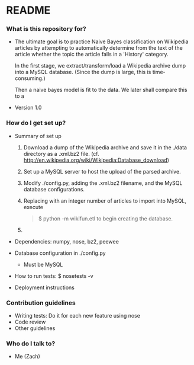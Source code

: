 # README #

### What is this repository for? ###

* The ultimate goal is to practice Naive Bayes classification on Wikipedia 
  articles by attempting to automatically determine from the text of the 
  article whether the topic the article falls in a 'History' category.
  
  In the first stage, we extract/transform/load a Wikipedia archive dump into a
  MySQL database.  (Since the dump is large, this is time-consuming.)  
  
  Then a naive bayes model is fit to the data.  We later shall compare this 
  to a 

* Version 1.0

### How do I get set up? ###

* Summary of set up

    1) Download a dump of the Wikipedia archive and save it in the
       ./data directory as a .xml.bz2 file.
       (cf. http://en.wikipedia.org/wiki/Wikipedia:Database_download)
 
    2) Set up a MySQL server to host the upload of the parsed archive.

    3) Modify ./config.py, adding the .xml.bz2 filename, and the
       MySQL database configurations.
    
    4) Replacing <max> with an integer number of articles to import into 
       MySQL, execute  
         >$ python -m wikifun.etl <max>
       to begin creating the database.
    
    5) 
       

* Dependencies: numpy, nose, bz2, peewee

* Database configuration in ./config.py
    * Must be MySQL

* How to run tests:  $ nosetests -v

* Deployment instructions

### Contribution guidelines ###

* Writing tests: Do it for each new feature using nose
* Code review
* Other guidelines

### Who do I talk to? ###

* Me (Zach)